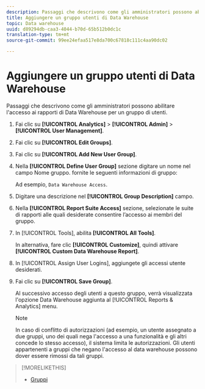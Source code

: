 ```yaml
---
description: Passaggi che descrivono come gli amministratori possono abilitare l'accesso ai rapporti di Data Warehouse per un gruppo di utenti.
title: Aggiungere un gruppo utenti di Data Warehouse
topic: Data warehouse
uuid: d89294db-caa3-4044-b70d-65b512b0dc1c
translation-type: tm+mt
source-git-commit: 99ee24efaa517e8da700c67818c111c4aa90dc02

---
```



# Aggiungere un gruppo utenti di Data Warehouse

Passaggi che descrivono come gli amministratori possono abilitare l&#39;accesso ai rapporti di Data Warehouse per un gruppo di utenti.

1. Fai clic su **[!UICONTROL Analytics]** > **[!UICONTROL Admin]** > **[!UICONTROL User Management]**.
1. Fai clic su **[!UICONTROL Edit Groups]**.
1. Fai clic su **[!UICONTROL Add New User Group]**.
1. Nella **[!UICONTROL Define User Group]** sezione digitare un nome nel campo Nome gruppo. fornite le seguenti informazioni di gruppo:

   Ad esempio, `Data Warehouse Access`.
1. Digitare una descrizione nel **[!UICONTROL Group Description]** campo.
1. Nella **[!UICONTROL Report Suite Access]** sezione, selezionate le suite di rapporti alle quali desiderate consentire l’accesso ai membri del gruppo.
1. In [!UICONTROL Tools], abilita **[!UICONTROL All Tools]**.

   In alternativa, fare clic **[!UICONTROL Customize]**, quindi attivare **[!UICONTROL Custom Data Warehouse Report]**.

1. In [!UICONTROL Assign User Logins], aggiungete gli accessi utente desiderati.
1. Fai clic su **[!UICONTROL Save Group]**.

   Al successivo accesso degli utenti a questo gruppo, verrà visualizzata l&#39;opzione Data Warehouse aggiunta al [!UICONTROL Reports & Analytics] menu.

   >[!NOTE]
   >
   >In caso di conflitto di autorizzazioni (ad esempio, un utente assegnato a due gruppi, uno dei quali nega l&#39;accesso a una funzionalità e gli altri concede lo stesso accesso), il sistema limita le autorizzazioni. Gli utenti appartenenti a gruppi che negano l&#39;accesso al data warehouse possono dover essere rimossi da tali gruppi.

>[!MORELIKETHIS]
>
>* [Gruppi](/help/admin/user-management2/c-user-groups/groups.md)

